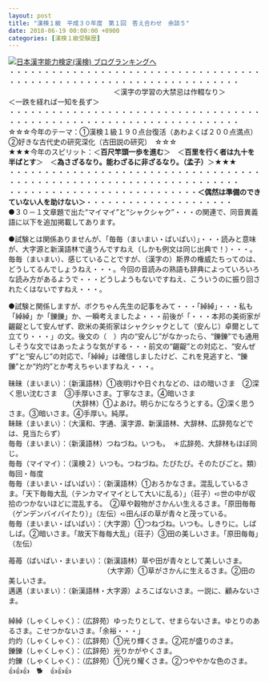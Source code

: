 ```yaml
---
layout: post
title: "漢検１級　平成３０年度　第１回　答え合わせ　余談５"
date: 2018-06-19 00:00:00 +0900
categories: [漢検１級受験歴]
---
```


[![](/syuusyuu9701/assets/images/漢検１級-平成３０年度-第１回-答え合わせ-余談５-br_c_3028_1.gif)](http://blog.with2.net/link.php?1659096:3028 "日本漢字能力検定(漢検) ブログランキングへ")[日本漢字能力検定(漢検) ブログランキングへ](http://blog.with2.net/link.php?1659096:3028)  
・・・・・・・・・・・・・・・・・・・・・・・・・・・・・・・・・・・・・・・・・・・・・・・・・・・・・・・・・・・・・・・・・・・・・  
　　　　　　　　　　　　　　　＜漢字の学習の大禁忌は作輟なり＞　　　　　＜一跌を経れば一知を長ず＞　　　　　  
・・・・・・・・・・・・・・・・・・・・・・・・・・・・・・・・・・・・・・・・・・・・・・・・・・・・・・・・・・・・・・・・・・・・・  
☆☆☆今年のテーマ：①漢検１級１９０点台復活（あわよくば２００点満点）　②好きな古代史の研究深化（古田説の研究）　☆☆☆  
★★★今年のスピリット：＜**百尺竿頭一歩を進む**＞　＜**百里を行く者は九十を半ばとす**＞　＜**為さざるなり。能わざるに非ざるなり。（孟子）**＞★★★  
・・・・・・・・・・・・・・・・・・・・・・・・・・・・・・・・・・・・・・・・・・・・・・・・・・・・・・・・・・・・・・・・・・・・・  
・・・・・・・・・・・・・・・・・・・・・・・・・・・**＜偶然は準備のできていない人を助けない＞**・・・・・・・・・・・・・・・・・・・・・  
●３０－１文章題で出た“マイマイ”と“シャクシャク”・・・の関連で、同音異義語に以下を追加掲載してあります。  
  
●試験とは関係ありませんが、「毎毎（まいまい・ばいばい）」・・・読みと意味が、大字源と新漢語林で違うんですねえ（しかも例文は同じ出典で！）・・・。毎毎（まいまい）、感じていることですが、（漢字の）斯界の権威たちってのは、どうしてるんでしょうねえ・・・。今回の音読みの熟語も辞典によっていろいろな読み方があるようで・・・どうしようもないですねえ、こういうのに振り回されたくはないですねえ・・・。  
  
●試験と関係しますが、ボクちゃん先生の記事をみて・・・「綽綽」・・・私も「綽綽」か「鑠鑠」か、一瞬考えましたよ・・・前後が「・・・本邦の美術家が齷齪として安んぜず、欧米の美術家はシャクシャクとして（安んじ）卓爾として立てり・・・」の文。後文の（　）内の“安んじ”がなかったら、“鑠鑠”でも通用しそうな文ではあったような気がする・・・前文の“齷齪”との対応と、“安んぜず”と“安んじ”の対応で、「綽綽」は確信しましたけど、これを見逃すと、“鑠鑠”とか“灼灼”とか考えちゃいますねえ・・・。  
  
昧昧（まいまい）：（新漢語林）①夜明けや日ぐれなどの、ほの暗いさま　②深く思い沈むさま　③手厚いさま。丁寧なさま。④暗いさま  
　　　　　　　　　（大辞林）①よあけ。明らかになろうとする。②深く思うさま。③暗いさま。④手厚い。純厚。  
眛眛（まいまい）：（大漢和、字通、漢字源、新漢語林、大辞林、広辞苑などでは、見当たらず）　  
毎毎（まいまい）：（新漢語林）つねづね。いつも。　＊広辞苑、大辞林もほぼ同じ。  
毎毎（マイマイ）：（漢検２）いつも。つねづね。たびたび。そのたびごと。類）毎回・毎度  
毎毎（まいまい・ばいばい）：（新漢語林）①おろかなさま。混乱しているさま。「天下毎毎大乱（テンカマイマイとして大いに乱る）」（荘子）➪世の中が収拾のつかないほどに混乱する。　②草や穀物がさかんい生えるさま。「原田毎毎（ゲンデンバイバイたり）」（左伝）➪田んぼの草が青々と茂っている。  
毎毎（まいまい・ばいばい）：（大字源）①つねづね。いつも。しきりに。しばしば。②暗いさま。「故天下毎毎大乱」（荘子）③田の美しいさま。「原田毎毎」（左伝）  
  
苺苺（ばいばい・まいまい）：（新漢語林）草や田が青々として美しいさま。  
　　　　　　　　　　　　　　（大字源）①草がさかんに生えるさま。②田の美しいさま。  
邁邁（まいまい）：（新漢語林・大字源）よろこばないさま。一説に、顧みないさま。  
　　　　　　　　　　  
綽綽（しゃくしゃく）：（広辞苑）ゆったりとして、せまらないさま。ゆとりのあるさま。こせつかないさま。「余裕・・・」  
灼灼（しゃくしゃく）：（広辞苑）①光り輝くさま。②花が盛りのさま。  
鑠鑠（しゃくしゃく）：（広辞苑）光りかがやくさま。  
灼鑠（しゃくしゃく）：（広辞苑）①光り耀くさま。②つややかな色のさま。  
👍👍👍　🐕　👍👍👍  
　